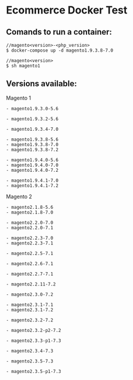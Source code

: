 # Ecommerce Docker Test

## Comands to run a container:


```
//magento<version>-<php_version>
$ docker-compose up -d magento1.9.3.8-7.0
```

```
//magento<version>
$ sh magento1
```

## Versions available:

Magento 1

```
- magento1.9.3.0-5.6
```

```
- magento1.9.3.2-5.6
```

```
- magento1.9.3.4-7.0
```

```
- magento1.9.3.8-5.6
- magento1.9.3.8-7.0
- magento1.9.3.8-7.2
```

```
- magento1.9.4.0-5.6
- magento1.9.4.0-7.0
- magento1.9.4.0-7.2
```

```
- magento1.9.4.1-7.0
- magento1.9.4.1-7.2
```

Magento 2

```
- magento2.1.8-5.6
- magento2.1.8-7.0
```

```
- magento2.2.0-7.0
- magento2.2.0-7.1
```

```
- magento2.2.3-7.0
- magento2.2.3-7.1
```

```
- magento2.2.5-7.1
```

```
- magento2.2.6-7.1
```

```
- magento2.2.7-7.1
```

```
- magento2.2.11-7.2
```

```
- magento2.3.0-7.2
```

```
- magento2.3.1-7.1
- magento2.3.1-7.2
```

```
- magento2.3.2-7.2
```

```
- magento2.3.2-p2-7.2
```

```
- magento2.3.3-p1-7.3
```

```
- magento2.3.4-7.3
```

```
- magento2.3.5-7.3
```

```
- magento2.3.5-p1-7.3
```